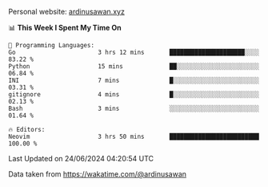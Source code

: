 Personal website: [ardinusawan.xyz](https://ardinusawan.xyz)

<!--START_SECTION:waka-->
📊 **This Week I Spent My Time On** 

```text
💬 Programming Languages: 
Go                       3 hrs 12 mins       █████████████████████░░░░   83.22 % 
Python                   15 mins             ██░░░░░░░░░░░░░░░░░░░░░░░   06.84 % 
INI                      7 mins              █░░░░░░░░░░░░░░░░░░░░░░░░   03.31 % 
gitignore                4 mins              █░░░░░░░░░░░░░░░░░░░░░░░░   02.13 % 
Bash                     3 mins              ░░░░░░░░░░░░░░░░░░░░░░░░░   01.64 % 

🔥 Editors: 
Neovim                   3 hrs 50 mins       █████████████████████████   100.00 % 
```


 Last Updated on 24/06/2024 04:20:54 UTC
<!--END_SECTION:waka-->
Data taken from https://wakatime.com/@ardinusawan
